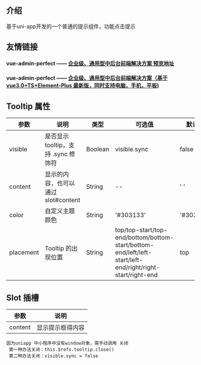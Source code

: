 ## 介绍
基于uni-app开发的一个普通的提示组件，功能点击提示


## 友情链接
#### vue-admin-perfect —— [企业级、通用型中后台前端解决方案 预览地址](http://182.61.5.190:8889/)
#### vue-admin-perfect —— [企业级、通用型中后台前端解决方案（基于vue3.0+TS+Element-Plus  最新版，同时支持电脑，手机，平板)](https://github.com/zouzhibin/vue-admin-perfect)


## Tooltip 属性
| 参数 | 说明 | 类型 | 可选值 | 默认值 |
| ------ | ------ | ------ | ------ | ------ |
| visible | 是否显示 tooltip，支持 .sync 修饰符 | Boolean |visible.sync | false |
| content | 显示的内容，也可以通过 slot#content | String |-- | ' ' |
| color | 自定义主题颜色| String |'#303133' | '#303133' |
| placement | Tooltip 的出现位置 | String |top/top-start/top-end/bottom/bottom-start/bottom-end/left/left-start/left-end/right/right-start/right-end | top |


## Slot 插槽
| 参数 | 说明 |
| ------ | ------ |
| content | 显示提示框得内容 |


```
因为uniapp 中小程序中没有window对象，需手动调用 关闭
 第一种办法关闭：this.$refs.tooltip.close()
 第二种办法关闭：visible.sync = false

```
